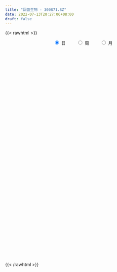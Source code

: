 ```yaml
---
title: "回盛生物 - 300871.SZ"
date: 2022-07-13T20:27:06+08:00
draft: false
---
```

{{< rawhtml >}}
    <div style="text-align: center">
        <label style="padding: 1rem;"><input style="margin-right: .5rem" type="radio" name="period" value="D" checked onclick="period_change(this)">日</label>
        <label style="padding: 1rem;"><input style="margin-right: .5rem" type="radio" name="period" value="W" onclick="period_change(this)">周</label>
        <label style="padding: 1rem;"><input style="margin-right: .5rem" type="radio" name="period" value="M" onclick="period_change(this)">月</label>
    </div>
    <div id="chart" style="height: 700px;"></div> 
    <script type="text/javascript">
        const D_v = [125011.49,151818.4,120086.33,97092.32,79657.27,55295.59,60516.36,47032.24,44841.84,70577.2,50156.93,37167.5,43185.25,33243.67,37016.11,34072.91,48473.19,77787.6,97502.53,49753.74,30291.58,53739.33,66031.35,72177.42,83333.44,60308.53,31275.82,28293.5,36301.82,36131.69,43073.62,62245.99,51505.87,58172.77,45295.91,52195.43,73881.91,61945.08,51307.54,49036.49,51232.25,69451.13,44530.77,46851.77,22826.85,26116.29,28065.14,41134.26,44780.86,41357.66,39424.49,33694.0,40656.57,20815.28,16873.28,20342.36,14399.28,13705.27,14232.73,17021.23,17717.53,20491.41,10398.73,14496.0,12100.0,17271.96,12610.24,16441.0,22533.94,20249.45,27207.93,19766.12,11846.85,19467.13,8558.0,7830.18,13916.0,10578.12,14774.37,10435.0,13433.4,16834.78,18340.96,9819.0,12453.0,10808.53,9695.03,9889.78,17403.01,15444.07,18424.69,18551.65,12892.65,16865.44,37369.43,22863.01,31158.29,37054.95,26675.96,22529.74,18388.3,14360.0,19339.46,17969.66,18660.22,20570.92,27558.24,31094.24,32577.64,27868.2,20687.68,16050.22,43847.66,27501.27,20651.24,20807.65,17537.54,21360.0,28968.86,18046.17,18998.81,23483.81,9645.09,7991.59,8378.69,7489.42,9395.73,5977.27,10129.23,12625.33,6690.35,6222.4,9265.68,5809.09,8795.23,14560.45,13890.6,18430.27,17336.33,16081.11,13809.52,18492.03,35969.54,37688.57,18884.95,11535.53,9188.29,14709.02,11356.63,11571.58,18319.0,12588.18,14551.53,10189.56,7722.53,12442.85,15582.17,11971.32,18437.38,10198.27,10324.97,8433.25,23706.23,41489.72,31625.95,25294.81,33472.09,27988.15,25222.08,27911.93,24985.29,24286.53,43913.21,25932.27,28137.15,56178.59,31619.6,24735.27,33048.61,54872.69,47634.93,31130.65,23113.78,21460.01,31582.81,42996.23,41588.88,42280.84,37047.59,44179.18,29191.63,44070.47,29652.18,42903.27,33255.08,16515.0,13233.14,15398.01,17231.99,48121.62,34947.19,23901.16,18048.65,31785.81,39299.59,17838.51,13149.61,13291.91,13634.48,14374.41,17358.75,27837.74,34850.09,24545.56,17237.27,25277.36,19057.8,17951.75,10451.54,19108.26,15968.27,16968.03,13468.52,16970.98,11809.26,9775.74,17008.03,18529.78,30330.93,28558.6,18313.77,23410.55,14147.72,38945.02,27795.23,15267.24,19434.78,19089.5,10560.77,14496.58,8486.62,9056.74,22951.26,20574.37,29101.59,32909.14,24703.57,15060.1,25875.76,34857.31,33305.29,12546.5,10910.5,11583.54,9565.5,14904.48,10543.35,6068.53,8429.54,15500.41,13832.54,14022.08,10478.52,13021.4,8097.0,5051.95,8385.95,4104.95,11152.5,7050.99,10762.24,6801.37,6579.5,3762.45,2892.27,4677.27,6556.5,6188.5,7316.0,4493.36,7442.0,4548.29,4793.13,31915.3,18578.27,12725.88,14911.3,17991.0,10086.41,8240.77,9265.0,7475.4,8952.6,9010.67,13716.5,9248.5,14713.0,20460.0,13051.03,10218.35,9575.97,9825.93,10016.0,17225.81,26020.16,16355.27,12096.58,10786.27,17063.15,12563.0,15159.8,21066.62,11404.5,16383.24,17273.27,13629.76,24597.55,18627.03,64406.82,46616.92,23157.79,12439.5,9940.22,9841.67,15427.87,13531.83,13777.53,10210.27,15647.17,13848.06,14521.81,31782.57,41729.01,26128.99,32419.19,63711.94,37142.47,21897.66,22967.43,22476.02,15812.94,37475.37,14590.46,18827.14,13854.02,9677.5,19068.19,12229.56,12225.56,9416.0,8434.37,10768.56,12296.85,9216.27,13576.29,9326.0,7056.5,7323.72,9451.21,7071.0,7066.79,10429.59,11405.0,14029.2,11563.5,7694.59,11280.83,13342.47,9000.59,13496.41,13009.5,11798.28,15860.78,16644.0,68378.9,40484.33,28386.66,19405.64,31364.74,12680.6,10864.1,10072.5,9070.5,11169.47,22002.59,16673.0,11156.5,11787.83,8857.02,7806.02,7473.5,12151.18,11293.54,9770.88,9335.18,7230.18,7387.0,6634.5,8389.55,38891.44,29628.31,30620.89,29226.49,27095.55,15944.38,17512.41,15745.57,14087.91,11793.08,11108.0,11604.14,8514.54,11177.23,7731.27,33258.77,24128.77,54167.24,80490.1,42445.55,39393.76,18453.58,25875.53,18431.07,17224.25,15159.29,13835.38,14796.34,21613.23,13227.27,23454.84,25985.05,11411.46,8209.28,20915.1,17655.73,35099.37,44466.66,42625.28,27489.5,27078.5,61338.25,25835.88,14405.27,17070.06,16402.09,12324.93,14168.12,22139.23,10031.77,36634.14,32404.87,20871.69,22196.29,13058.75,9146.07,15832.87,7633.5]
const D_histogram = [0.0,1.0376752137,1.2541458202,0.5996324115,-0.3253457909,-0.8568834779,-1.3494048866,-1.5818080645,-1.7374942176,-1.5004841711,-1.3645779241,-1.2609561457,-1.3390336804,-1.4804559311,-1.3004346015,-1.0147564548,-0.7297625614,-0.1929926376,0.0546050759,0.17294533,0.2451532251,0.4181193344,0.6633638917,0.8285003794,0.8441750808,0.4985809858,0.2294339887,0.0185978721,0.0869779947,0.2716994165,0.4150158585,0.6381552898,0.6811943446,0.8334557445,0.7041460376,0.7800509698,0.8199175233,0.705601963,0.6145424133,0.6875745562,0.7125563325,0.728738136,0.6188323906,0.3302256168,0.1360802615,0.0582338305,-0.1042292656,-0.0148603443,-0.0097006995,0.0687888092,0.012193794,-0.0367858425,-0.2672411561,-0.3607120773,-0.3817470985,-0.4453908373,-0.4548082526,-0.4421090917,-0.4196729807,-0.3262595395,-0.3233383689,-0.3918684188,-0.410076021,-0.4120841383,-0.3409911065,-0.2085221946,-0.1295687147,-0.033756215,0.082355542,0.130887515,0.2293076625,0.1733489539,0.1482495409,-0.023094104,-0.079869466,-0.1274095445,-0.2429598013,-0.2630620428,-0.350597634,-0.3416323819,-0.3216513724,-0.3665560122,-0.4795727677,-0.4789299761,-0.5189469652,-0.4982052123,-0.4303983906,-0.3082240808,-0.0766269239,0.0935256183,0.1113720564,-0.0133821179,-0.1047971249,-0.2302734121,0.0020608442,0.0922917403,0.2678422344,0.5304522974,0.6373720987,0.6868757188,0.6451772676,0.6025519047,0.5761611417,0.4470589061,0.4067467275,0.4685831509,0.5090863427,0.587817914,0.6990831841,0.645262603,0.5327160998,0.3631581433,0.4556595036,0.3970112828,0.3759830346,0.2875203914,0.2730923049,0.3383867409,0.2548117409,0.0976830505,-0.0024450427,-0.2090106166,-0.3733432295,-0.4047366797,-0.4178849885,-0.3758362377,-0.3854161902,-0.3583286517,-0.3088619103,-0.3914854078,-0.4310615887,-0.4118814716,-0.4401800535,-0.4325711593,-0.3399659743,-0.1668957713,0.0000528614,0.175472598,0.3415007151,0.4353628089,0.4914816608,0.5390270499,0.5851359189,0.6195737155,0.518396269,0.4193031373,0.3283080694,0.3261826221,0.3408363163,0.3523364894,0.4134228533,0.4146523358,0.268865128,0.1802737056,0.1215538958,0.0524493456,0.1277576768,0.1483051945,0.131200013,0.0764144368,0.0721850892,0.0135467451,0.1050911044,0.2557343402,0.2588030171,0.2943448877,0.4823615624,0.5431163023,0.3690733045,-0.8245376984,-1.6316498081,-2.0560327464,-2.0789402147,-1.9802030877,-1.7650408599,-1.3705664674,-1.1014288253,-0.8362942449,-0.6092739507,-0.1894641899,0.2121824781,0.5056014393,0.6840190172,0.7462588088,0.8392070557,0.9063269458,0.7506482433,0.8000073732,0.9390078398,1.2626130907,1.3502315193,1.1322959162,0.9237799465,0.5066314677,0.1817310651,-0.1217010771,-0.3150832777,-0.3992766284,-0.4154525264,-0.6137542416,-0.7389161415,-0.7582977815,-0.7411810808,-0.5268118658,-0.6060021691,-0.5624380299,-0.5265367181,-0.5254763658,-0.4959719693,-0.4337394063,-0.3334837409,-0.3651392854,-0.4731534987,-0.471039287,-0.4506282564,-0.3441253744,-0.2133494026,-0.1962586689,-0.1257896302,-0.0035735018,0.0540569907,0.1216690029,0.1176871066,0.0355868551,-0.0791283907,-0.1506562732,-0.0123327085,0.1507430811,0.197910895,0.3003323522,0.3400728433,0.3893600697,0.3741513096,0.5507585129,0.585637319,0.5642582126,0.5387230613,0.4258162248,0.3390377701,0.1651987381,0.0572091426,-0.0109966431,0.0610147278,0.1085074475,0.2623398387,0.4543783265,0.5565146218,0.5503688603,0.4843562454,0.2638377598,0.1182571042,-0.0521258277,-0.2136875464,-0.2439776055,-0.2645118688,-0.224921588,-0.2104741111,-0.2197214238,-0.1745497223,-0.1100029109,-0.1576986488,-0.2390627638,-0.2684345512,-0.3517735734,-0.3469813557,-0.3425701036,-0.344868035,-0.3383393111,-0.2205501681,-0.1682470306,-0.0865954637,-0.0136061703,-0.0200408605,0.005812639,0.0250081535,0.0491781389,0.0144601282,0.0199241236,0.0011019781,-0.0077073614,-0.0569865727,-0.0606334335,-0.0851272287,-0.2335285393,-0.3791670193,-0.3716234355,-0.3792976556,-0.3722689501,-0.3108723509,-0.2357779255,-0.1976168143,-0.166285903,-0.0932743762,-0.0245564597,0.0768527424,0.1466741134,0.2144003981,0.2997488965,0.3380166984,0.3223007563,0.3079378315,0.281072318,0.2713888502,0.288318245,0.3459105297,0.3568971429,0.3500463797,0.3258332065,0.3282785109,0.2782715324,0.20503381,0.0861458979,-0.000435521,-0.0252138771,-0.0207478838,-0.0051588679,0.0446761713,0.0998599838,0.1884610613,0.2450700295,0.1989669604,0.1357598305,0.1063176864,0.0852999814,0.0251593773,-0.0257748969,-0.0165177091,0.0064061555,0.0405087803,0.0778234619,0.0933199201,0.1381502817,0.1993397882,0.2128758848,0.1672692035,0.2697592071,0.2669946446,0.2545926679,0.1851658798,0.1336304354,0.1078312971,-0.0264509567,-0.0978224731,-0.185786992,-0.2606098694,-0.3233176757,-0.4497126801,-0.513924623,-0.5844017709,-0.5606055405,-0.5057700593,-0.4057599958,-0.2779242032,-0.1859407719,-0.1080635001,-0.0671145648,-0.0385417058,0.0153256147,0.0266669019,0.0509035152,0.0837506564,0.0639223793,0.0936585193,0.0582382489,0.0590080984,0.0656937731,0.1106868842,0.1592105172,0.1942769183,0.2377728512,0.2218270563,0.1804418336,0.1178499458,0.128579837,-0.006403954,-0.1962714635,-0.4158821033,-0.5025524217,-0.4536226076,-0.3799445922,-0.3014093562,-0.2372995682,-0.1793076693,-0.1501178797,-0.0744365285,-0.0633957588,-0.0556523152,-0.0298330006,-0.0054567553,0.0033478866,0.0434048462,0.0095921135,-0.0406902822,-0.098566916,-0.1043379908,-0.1541293472,-0.1417583033,-0.1373373806,-0.0899549243,0.0197285693,0.077788898,0.1474969832,0.0743728179,-0.0807829961,-0.2088375833,-0.2431555767,-0.2872056894,-0.2335600174,-0.1426583903,-0.0736888233,0.0055282019,0.0831737882,0.1274947752,0.1680980589,0.2427883126,0.335013045,0.4492225062,0.6148730166,0.6973815413,0.6803820917,0.65778928,0.5911706467,0.5686635962,0.5111472783,0.4737430502,0.4562074921,0.4612155113,0.403096656,0.3643367672,0.3835845285,0.2592558127,0.1459510821,0.0311230549,-0.0831784423,-0.1373616293,-0.0811491234,-0.0140259007,0.1062269834,0.1594225765,0.19806848,0.304251503,0.2939815272,0.2712161743,0.2271543158,0.1670690487,0.0780115985,-0.0566231522,-0.1992363307,-0.2872278071,-0.2004227027,-0.2774626922,-0.2987260855,-0.2608980871,-0.2486860731,-0.2200560214,-0.2810521231,-0.3107849308]
const D_fast = [0.0,1.2970940171,1.8271010787,1.3224957728,0.3161811227,-0.4295774337,-1.2594500641,-1.8873052581,-2.4773649656,-2.6154759619,-2.8207141959,-3.0323314539,-3.4451674087,-3.9567036421,-4.101790963,-4.0698019299,-3.9672486769,-3.4787269125,-3.21747793,-3.0559013434,-2.922405142,-2.6449091991,-2.2338236689,-1.8615620864,-1.6348436148,-1.8557924633,-2.0675809633,-2.2737676119,-2.1836429905,-1.9309967146,-1.683926308,-1.3012480543,-1.0879104133,-0.7272850773,-0.6805582748,-0.4096406001,-0.1647946658,-0.1027097354,-0.0401336818,0.2047921002,0.4079129596,0.6062792972,0.6510816494,0.4450312798,0.2849059899,0.2216180165,0.033097604,0.1187514393,0.1214859091,0.2171726202,0.1636260534,0.1054499563,-0.1918156463,-0.3754645869,-0.4919363826,-0.6669278308,-0.7900473092,-0.8878754212,-0.9703575555,-0.9585089991,-1.0364224207,-1.2029195753,-1.3236461827,-1.4286753346,-1.4428300794,-1.3624917162,-1.3159304149,-1.228556969,-1.0918563266,-1.0106024748,-0.8548554117,-0.8674768818,-0.8555139096,-1.0326310805,-1.109373809,-1.1887662736,-1.3650564807,-1.4509242329,-1.6261092327,-1.702552076,-1.7629839096,-1.8995275524,-2.1324374999,-2.2515272023,-2.4212809327,-2.5250904828,-2.5648832588,-2.5197649693,-2.3073245433,-2.1137905966,-2.0681011443,-2.1962008482,-2.3138151364,-2.4968597766,-2.2640103092,-2.150706478,-1.9081954253,-1.512972288,-1.246709462,-1.0254869122,-0.9058910465,-0.7978784333,-0.6802289109,-0.6975664199,-0.6361919166,-0.4572097055,-0.2894349281,-0.0637488782,0.222287188,0.3297822576,0.3504147793,0.2716463587,0.4780625948,0.5186671947,0.5916347052,0.5750521598,0.6288971495,0.7787882708,0.758916206,0.6262082783,0.5254689243,0.2666506963,0.0089822761,-0.123595344,-0.2412149,-0.2931252086,-0.3990592086,-0.4615538331,-0.4893025692,-0.6697974187,-0.8171389968,-0.9009292475,-1.0392728429,-1.1398067384,-1.132193047,-1.0008467869,-0.8338849388,-0.6145970527,-0.3631937568,-0.1604909608,0.0184983063,0.2008004579,0.3931933065,0.582524532,0.6109461528,0.6166788055,0.6077607549,0.6871809632,0.7870437364,0.8866280318,1.0510701091,1.1559626755,1.0773917497,1.0338687538,1.0055374179,0.9495452041,1.0567929545,1.1144167708,1.1301115925,1.0944296255,1.1082465503,1.0529948924,1.1708120278,1.3853888487,1.4531582799,1.5622863724,1.8708934377,2.0674272531,1.9856525815,0.585907154,-0.6291174078,-1.5675085327,-2.1101510547,-2.5064646995,-2.7325626868,-2.6807299111,-2.6869494754,-2.6308884562,-2.5561866496,-2.1837429363,-1.7290506487,-1.3092313277,-0.9598089956,-0.7110045018,-0.4082544909,-0.1145528643,-0.082569506,0.1667914671,0.5405438937,1.1798024172,1.6049787258,1.6701171016,1.6925461186,1.4020555067,1.1225878704,0.7887304589,0.5165774389,0.3325649311,0.2125259016,-0.139214374,-0.4491053093,-0.6580613947,-0.8262399643,-0.7435737157,-0.9742645613,-1.0713099296,-1.1670427973,-1.2973515364,-1.3918401322,-1.4380424208,-1.4211576906,-1.5440980565,-1.7704006445,-1.8860462545,-1.978292288,-1.9578207497,-1.8803821285,-1.912356062,-1.8733344308,-1.7520116779,-1.6808669378,-1.5828376749,-1.5573977945,-1.6306013322,-1.7650986756,-1.8742906264,-1.7390502389,-1.5382886789,-1.4416431413,-1.264138596,-1.1393798942,-0.9927526504,-0.914423583,-0.6001267515,-0.4188386157,-0.2991531689,-0.1900075548,-0.1964603352,-0.1984793474,-0.3310186948,-0.4247060047,-0.4956609511,-0.4083958983,-0.3337763168,-0.1143589658,0.1912741036,0.4325390543,0.5639855079,0.6190619544,0.4645029087,0.3484865292,0.1650721404,-0.049911465,-0.1411959255,-0.227858156,-0.2444982722,-0.2826693231,-0.3468469917,-0.3453127208,-0.3082666371,-0.3953870372,-0.5365168431,-0.6329972684,-0.8042796839,-0.8862328051,-0.967464079,-1.0559790191,-1.134035123,-1.071383522,-1.0611421421,-1.0011394412,-0.9315516904,-0.9429965957,-0.9156899364,-0.8902423835,-0.8537778634,-0.884880842,-0.8744358157,-0.8929824667,-0.9037186466,-0.967244501,-0.9860497202,-1.0318253226,-1.238608768,-1.4790390028,-1.5644012779,-1.666899912,-1.7529384439,-1.7692599325,-1.7531099885,-1.7643530809,-1.7745936452,-1.7249007125,-1.662321911,-1.5416995233,-1.4352096239,-1.3138832397,-1.1535975172,-1.0308255406,-0.9659662936,-0.9033447605,-0.8599421946,-0.8017784499,-0.7127694937,-0.5686995766,-0.4684886777,-0.3878278461,-0.3305827176,-0.2460677854,-0.2265068809,-0.2484861508,-0.3458375884,-0.4325278875,-0.4636097129,-0.4643306905,-0.4500313916,-0.3890273096,-0.3088785011,-0.1731621583,-0.0552856827,-0.0516470118,-0.080914184,-0.0837769065,-0.0834696161,-0.1373203759,-0.1946983743,-0.1895706138,-0.1650452104,-0.1208153905,-0.0640448434,-0.0252184052,0.0541495269,0.1651739804,0.2319290482,0.2281396678,0.3980694732,0.4620535718,0.5132997621,0.4901644439,0.4720366083,0.4731952943,0.3323003014,0.2364731667,0.1020618997,-0.037913445,-0.1814506702,-0.4202738447,-0.6129669432,-0.8295445339,-0.9458996886,-1.0175067222,-1.0189366577,-0.9605819159,-0.9150836775,-0.8642222808,-0.8400519867,-0.8211145542,-0.76341583,-0.7454078174,-0.7084453252,-0.6546605199,-0.6585082021,-0.6053574324,-0.6262181406,-0.6106962665,-0.5875871484,-0.5149223163,-0.426596054,-0.3429604233,-0.2400212777,-0.2005103085,-0.1967850728,-0.2299144741,-0.1870396236,-0.3236244032,-0.5625597786,-0.8861409442,-1.098449368,-1.1629252058,-1.1842333385,-1.1810504415,-1.1762655456,-1.163100564,-1.1714402443,-1.1143680253,-1.1191761952,-1.1253458305,-1.106984766,-1.0839727096,-1.074331096,-1.0234229248,-1.0548376291,-1.1152925954,-1.1978109582,-1.2296665307,-1.3179902239,-1.3410587559,-1.3709721783,-1.3460784531,-1.2314628171,-1.1539552639,-1.0473729329,-1.1019038937,-1.2772554568,-1.4575194398,-1.5526263274,-1.6684778624,-1.6732221948,-1.6179851653,-1.5674378041,-1.4868387285,-1.3883996951,-1.3122050143,-1.2295772158,-1.094189884,-0.9182118904,-0.6916968026,-0.372328038,-0.1154741281,0.0376219453,0.1794764536,0.2606504819,0.3803093306,0.4505798322,0.5316113666,0.6281276815,0.7484395785,0.7910948873,0.8434191903,0.9585630837,0.8990483211,0.822231361,0.7151840976,0.5800879898,0.4915643955,0.5274896205,0.5911063681,0.737915998,0.8309672352,0.9191302587,1.1013761575,1.1646015635,1.2096402541,1.2223669746,1.2040489696,1.1344944191,0.9857038803,0.7932816192,0.633483191,0.6701826197,0.5237769571,0.4278320424,0.4004355191,0.3504760148,0.3240920611,0.1928329286,0.0854038883]
const D_slow = [0.0,0.2594188034,0.5729552585,0.7228633614,0.6415269136,0.4273060441,0.0899548225,-0.3054971936,-0.739870748,-1.1149917908,-1.4561362718,-1.7713753082,-2.1061337283,-2.4762477111,-2.8013563615,-3.0550454752,-3.2374861155,-3.2857342749,-3.2720830059,-3.2288466734,-3.1675583671,-3.0630285335,-2.8971875606,-2.6900624658,-2.4790186956,-2.3543734491,-2.297014952,-2.2923654839,-2.2706209852,-2.2026961311,-2.0989421665,-1.9394033441,-1.7691047579,-1.5607408218,-1.3847043124,-1.1896915699,-0.9847121891,-0.8083116984,-0.654676095,-0.482782456,-0.3046433729,-0.1224588389,0.0322492588,0.114805663,0.1488257284,0.163384186,0.1373268696,0.1336117835,0.1311866087,0.148383811,0.1514322595,0.1422357988,0.0754255098,-0.0147525095,-0.1101892842,-0.2215369935,-0.3352390566,-0.4457663295,-0.5506845747,-0.6322494596,-0.7130840518,-0.8110511565,-0.9135701617,-1.0165911963,-1.1018389729,-1.1539695216,-1.1863617003,-1.194800754,-1.1742118685,-1.1414899898,-1.0841630742,-1.0408258357,-1.0037634505,-1.0095369765,-1.029504343,-1.0613567291,-1.1220966794,-1.1878621901,-1.2755115986,-1.3609196941,-1.4413325372,-1.5329715402,-1.6528647322,-1.7725972262,-1.9023339675,-2.0268852706,-2.1344848682,-2.2115408884,-2.2306976194,-2.2073162148,-2.1794732007,-2.1828187302,-2.2090180114,-2.2665863645,-2.2660711534,-2.2429982183,-2.1760376597,-2.0434245854,-1.8840815607,-1.712362631,-1.5510683141,-1.4004303379,-1.2563900525,-1.144625326,-1.0429386441,-0.9257928564,-0.7985212707,-0.6515667922,-0.4767959962,-0.3154803454,-0.1823013205,-0.0915117847,0.0224030912,0.1216559119,0.2156516706,0.2875317684,0.3558048446,0.4404015299,0.5041044651,0.5285252277,0.5279139671,0.4756613129,0.3823255055,0.2811413356,0.1766700885,0.0827110291,-0.0136430185,-0.1032251814,-0.1804406589,-0.2783120109,-0.3860774081,-0.489047776,-0.5990927893,-0.7072355792,-0.7922270727,-0.8339510156,-0.8339378002,-0.7900696507,-0.7046944719,-0.5958537697,-0.4729833545,-0.338226592,-0.1919426123,-0.0370491835,0.0925498838,0.1973756681,0.2794526855,0.360998341,0.4462074201,0.5342915424,0.6376472558,0.7413103397,0.8085266217,0.8535950481,0.8839835221,0.8970958585,0.9290352777,0.9661115763,0.9989115795,1.0180151887,1.0360614611,1.0394481473,1.0657209234,1.1296545085,1.1943552628,1.2679414847,1.3885318753,1.5243109509,1.616579277,1.4104448524,1.0025324004,0.4885242137,-0.0312108399,-0.5262616119,-0.9675218268,-1.3101634437,-1.58552065,-1.7945942113,-1.9469126989,-1.9942787464,-1.9412331269,-1.814832767,-1.6438280127,-1.4572633105,-1.2474615466,-1.0208798102,-0.8332177493,-0.633215906,-0.3984639461,-0.0828106734,0.2547472064,0.5378211855,0.7687661721,0.895424039,0.9408568053,0.910431536,0.8316607166,0.7318415595,0.6279784279,0.4745398675,0.2898108322,0.1002363868,-0.0850588834,-0.2167618499,-0.3682623922,-0.5088718996,-0.6405060792,-0.7718751706,-0.8958681629,-1.0043030145,-1.0876739497,-1.1789587711,-1.2972471458,-1.4150069675,-1.5276640316,-1.6136953752,-1.6670327259,-1.7160973931,-1.7475448006,-1.7484381761,-1.7349239284,-1.7045066777,-1.6750849011,-1.6661881873,-1.685970285,-1.7236343533,-1.7267175304,-1.6890317601,-1.6395540363,-1.5644709483,-1.4794527375,-1.38211272,-1.2885748926,-1.1508852644,-1.0044759347,-0.8634113815,-0.7287306162,-0.62227656,-0.5375171175,-0.4962174329,-0.4819151473,-0.484664308,-0.4694106261,-0.4422837642,-0.3766988045,-0.2631042229,-0.1239755675,0.0136166476,0.134705709,0.2006651489,0.230229425,0.217197968,0.1637760814,0.1027816801,0.0366537128,-0.0195766842,-0.0721952119,-0.1271255679,-0.1707629985,-0.1982637262,-0.2376883884,-0.2974540793,-0.3645627171,-0.4525061105,-0.5392514494,-0.6248939753,-0.7111109841,-0.7956958119,-0.8508333539,-0.8928951115,-0.9145439775,-0.91794552,-0.9229557352,-0.9215025754,-0.915250537,-0.9029560023,-0.8993409702,-0.8943599393,-0.8940844448,-0.8960112852,-0.9102579283,-0.9254162867,-0.9466980939,-1.0050802287,-1.0998719835,-1.1927778424,-1.2876022563,-1.3806694938,-1.4583875816,-1.5173320629,-1.5667362665,-1.6083077423,-1.6316263363,-1.6377654513,-1.6185522657,-1.5818837373,-1.5282836378,-1.4533464137,-1.3688422391,-1.28826705,-1.2112825921,-1.1410145126,-1.0731673001,-1.0010877388,-0.9146101064,-0.8253858206,-0.7378742257,-0.6564159241,-0.5743462964,-0.5047784133,-0.4535199608,-0.4319834863,-0.4320923665,-0.4383958358,-0.4435828068,-0.4448725237,-0.4337034809,-0.408738485,-0.3616232196,-0.3003557122,-0.2506139721,-0.2166740145,-0.1900945929,-0.1687695976,-0.1624797532,-0.1689234774,-0.1730529047,-0.1714513658,-0.1613241708,-0.1418683053,-0.1185383253,-0.0840007548,-0.0341658078,0.0190531634,0.0608704643,0.1283102661,0.1950589272,0.2587070942,0.3049985641,0.338406173,0.3653639972,0.3587512581,0.3342956398,0.2878488918,0.2226964244,0.1418670055,0.0294388355,-0.0990423203,-0.245142763,-0.3852941481,-0.511736663,-0.6131766619,-0.6826577127,-0.7291429057,-0.7561587807,-0.7729374219,-0.7825728484,-0.7787414447,-0.7720747192,-0.7593488404,-0.7384111763,-0.7224305815,-0.6990159516,-0.6844563894,-0.6697043648,-0.6532809216,-0.6256092005,-0.5858065712,-0.5372373416,-0.4777941288,-0.4223373648,-0.3772269064,-0.3477644199,-0.3156194607,-0.3172204492,-0.3662883151,-0.4702588409,-0.5958969463,-0.7093025982,-0.8042887463,-0.8796410853,-0.9389659774,-0.9837928947,-1.0213223646,-1.0399314967,-1.0557804364,-1.0696935152,-1.0771517654,-1.0785159542,-1.0776789826,-1.066827771,-1.0644297426,-1.0746023132,-1.0992440422,-1.1253285399,-1.1638608767,-1.1993004525,-1.2336347977,-1.2561235288,-1.2511913864,-1.2317441619,-1.1948699161,-1.1762767116,-1.1964724607,-1.2486818565,-1.3094707507,-1.381272173,-1.4396621774,-1.475326775,-1.4937489808,-1.4923669303,-1.4715734833,-1.4396997895,-1.3976752747,-1.3369781966,-1.2532249354,-1.1409193088,-0.9872010546,-0.8128556693,-0.6427601464,-0.4783128264,-0.3305201647,-0.1883542657,-0.0605674461,0.0578683164,0.1719201895,0.2872240673,0.3879982313,0.4790824231,0.5749785552,0.6397925084,0.6762802789,0.6840610426,0.6632664321,0.6289260247,0.6086387439,0.6051322687,0.6316890146,0.6715446587,0.7210617787,0.7971246545,0.8706200363,0.9384240798,0.9952126588,1.036979921,1.0564828206,1.0423270325,0.9925179499,0.9207109981,0.8706053224,0.8012396494,0.726558128,0.6613336062,0.5991620879,0.5441480826,0.4738850518,0.3961888191]
const D_data = [['2020-08-24', 63.9, 61.85, 49.78, 64.0],['2020-08-25', 58.0, 78.11, 56.8, 87.99],['2020-08-26', 75.0, 72.2, 71.01, 81.98],['2020-08-27', 71.0, 60.93, 60.6, 71.0],['2020-08-28', 59.48, 53.46, 52.84, 60.6],['2020-08-31', 54.0, 54.04, 52.02, 55.16],['2020-09-01', 52.99, 50.9, 50.11, 53.21],['2020-09-02', 51.0, 51.0, 50.98, 52.49],['2020-09-03', 51.0, 49.5, 49.09, 51.0],['2020-09-04', 48.82, 53.21, 48.52, 56.3],['2020-09-07', 51.75, 51.62, 50.19, 52.98],['2020-09-08', 51.1, 50.58, 50.5, 52.55],['2020-09-09', 49.1, 47.05, 47.03, 49.88],['2020-09-10', 47.26, 44.2, 43.75, 48.16],['2020-09-11', 43.98, 46.84, 43.35, 48.15],['2020-09-14', 46.01, 48.08, 46.01, 48.88],['2020-09-15', 47.68, 48.47, 46.78, 50.73],['2020-09-16', 48.0, 53.02, 47.03, 54.1],['2020-09-17', 51.95, 51.0, 50.9, 56.6],['2020-09-18', 49.55, 50.0, 48.4, 52.59],['2020-09-21', 49.52, 49.65, 48.71, 50.45],['2020-09-22', 49.15, 51.4, 48.87, 52.0],['2020-09-23', 51.25, 53.45, 50.06, 54.45],['2020-09-24', 52.3, 53.76, 51.3, 55.79],['2020-09-25', 54.5, 52.68, 52.65, 58.99],['2020-09-28', 52.29, 47.45, 47.39, 52.29],['2020-09-29', 47.61, 46.7, 46.11, 48.27],['2020-09-30', 46.89, 45.9, 45.76, 47.6],['2020-10-09', 46.54, 48.73, 46.54, 49.2],['2020-10-12', 48.81, 50.7, 48.81, 51.4],['2020-10-13', 51.0, 51.04, 50.45, 52.38],['2020-10-14', 50.99, 53.17, 50.55, 54.19],['2020-10-15', 52.31, 51.9, 50.15, 53.99],['2020-10-16', 51.5, 54.17, 51.04, 54.99],['2020-10-19', 53.5, 51.11, 50.9, 53.5],['2020-10-20', 50.95, 53.95, 50.48, 54.16],['2020-10-21', 53.9, 54.3, 53.3, 55.99],['2020-10-22', 53.51, 52.65, 52.42, 56.0],['2020-10-23', 52.6, 52.81, 52.05, 55.15],['2020-10-26', 52.87, 55.26, 51.5, 55.26],['2020-10-27', 54.5, 55.43, 52.9, 55.6],['2020-10-28', 57.22, 55.98, 55.53, 58.0],['2020-10-29', 53.63, 54.68, 53.5, 55.58],['2020-10-30', 54.75, 51.75, 50.3, 54.75],['2020-11-02', 51.0, 51.83, 50.66, 52.1],['2020-11-03', 52.0, 52.65, 51.8, 52.74],['2020-11-04', 52.91, 50.94, 50.05, 52.91],['2020-11-05', 51.18, 53.87, 51.18, 54.03],['2020-11-06', 54.0, 53.08, 52.5, 54.84],['2020-11-09', 53.36, 54.27, 52.6, 54.55],['2020-11-10', 54.25, 52.69, 51.89, 54.66],['2020-11-11', 52.26, 52.51, 52.0, 54.29],['2020-11-12', 52.18, 49.37, 48.87, 52.29],['2020-11-13', 49.16, 49.96, 48.2, 50.34],['2020-11-16', 50.06, 50.25, 49.92, 50.85],['2020-11-17', 50.25, 49.13, 48.74, 50.48],['2020-11-18', 49.21, 49.21, 48.56, 49.45],['2020-11-19', 49.21, 49.08, 48.58, 49.45],['2020-11-20', 49.01, 48.88, 48.42, 49.29],['2020-11-23', 48.87, 49.7, 48.5, 49.86],['2020-11-24', 49.48, 48.47, 48.43, 50.09],['2020-11-25', 48.5, 47.0, 47.0, 48.7],['2020-11-26', 46.77, 46.95, 46.76, 47.32],['2020-11-27', 47.06, 46.63, 45.87, 47.35],['2020-11-30', 46.65, 47.28, 46.65, 47.74],['2020-12-01', 47.0, 48.22, 47.0, 48.7],['2020-12-02', 48.21, 47.82, 47.7, 48.48],['2020-12-03', 48.02, 48.27, 47.72, 48.95],['2020-12-04', 48.01, 48.95, 47.25, 49.54],['2020-12-07', 48.98, 48.47, 48.35, 49.99],['2020-12-08', 48.11, 49.48, 47.68, 50.04],['2020-12-09', 49.47, 47.67, 47.67, 49.47],['2020-12-10', 47.19, 47.82, 47.11, 47.97],['2020-12-11', 47.6, 45.36, 44.78, 47.7],['2020-12-14', 45.2, 45.99, 45.2, 46.17],['2020-12-15', 45.98, 45.59, 45.38, 46.26],['2020-12-16', 45.37, 43.99, 43.88, 45.77],['2020-12-17', 44.05, 44.45, 43.6, 44.68],['2020-12-18', 44.38, 42.89, 42.8, 44.38],['2020-12-21', 42.8, 43.42, 42.79, 43.65],['2020-12-22', 43.2, 43.17, 42.9, 44.15],['2020-12-23', 43.09, 41.8, 41.62, 43.2],['2020-12-24', 41.79, 39.95, 39.71, 41.79],['2020-12-25', 39.61, 40.44, 39.61, 40.74],['2020-12-28', 40.36, 39.16, 39.15, 40.36],['2020-12-29', 39.21, 39.18, 39.13, 40.06],['2020-12-30', 39.02, 39.34, 38.62, 39.64],['2020-12-31', 39.45, 39.93, 39.45, 40.48],['2021-01-04', 39.96, 41.79, 39.96, 41.88],['2021-01-05', 41.82, 41.8, 41.19, 42.39],['2021-01-06', 41.7, 40.17, 39.9, 41.79],['2021-01-07', 40.08, 37.82, 37.59, 40.36],['2021-01-08', 37.8, 37.29, 36.18, 38.21],['2021-01-11', 37.49, 35.82, 35.31, 37.49],['2021-01-12', 38.2, 40.18, 38.11, 41.41],['2021-01-13', 39.51, 38.99, 38.41, 40.1],['2021-01-14', 38.39, 40.61, 37.7, 42.18],['2021-01-15', 40.56, 42.91, 40.0, 44.17],['2021-01-18', 42.68, 42.15, 41.71, 43.7],['2021-01-19', 42.14, 42.13, 41.51, 43.44],['2021-01-20', 41.9, 41.31, 40.74, 42.36],['2021-01-21', 41.21, 41.36, 40.9, 41.76],['2021-01-22', 41.19, 41.66, 40.65, 42.38],['2021-01-25', 41.35, 40.19, 39.0, 41.35],['2021-01-26', 39.99, 41.03, 39.78, 42.78],['2021-01-27', 40.41, 42.58, 39.62, 42.59],['2021-01-28', 42.43, 42.86, 42.05, 44.15],['2021-01-29', 43.51, 44.0, 42.53, 44.88],['2021-02-01', 43.92, 45.36, 42.95, 46.29],['2021-02-02', 45.14, 43.93, 42.82, 45.24],['2021-02-03', 43.39, 43.18, 42.41, 44.88],['2021-02-04', 42.75, 42.04, 41.13, 43.44],['2021-02-05', 42.41, 45.44, 42.23, 49.0],['2021-02-08', 44.08, 43.99, 43.29, 45.19],['2021-02-09', 43.6, 44.58, 43.2, 44.98],['2021-02-10', 44.59, 43.74, 42.76, 44.89],['2021-02-18', 44.1, 44.66, 44.1, 45.71],['2021-02-19', 44.58, 46.1, 44.14, 46.68],['2021-02-22', 46.5, 44.49, 44.45, 46.98],['2021-02-23', 44.07, 43.13, 42.44, 44.43],['2021-02-24', 42.67, 43.26, 42.28, 43.68],['2021-02-25', 43.07, 41.08, 40.97, 43.36],['2021-02-26', 40.5, 40.43, 39.7, 40.88],['2021-03-01', 40.43, 41.3, 40.0, 41.48],['2021-03-02', 41.3, 41.11, 40.31, 41.47],['2021-03-03', 41.1, 41.58, 40.35, 41.74],['2021-03-04', 41.25, 40.72, 40.67, 41.91],['2021-03-05', 40.48, 40.92, 40.35, 41.26],['2021-03-08', 41.31, 41.12, 41.12, 42.08],['2021-03-09', 41.22, 39.06, 39.0, 41.64],['2021-03-10', 39.5, 38.89, 38.68, 39.78],['2021-03-11', 39.0, 39.17, 38.4, 39.26],['2021-03-12', 39.22, 38.13, 38.0, 39.29],['2021-03-15', 38.1, 38.08, 37.5, 38.46],['2021-03-16', 38.08, 39.0, 38.08, 39.2],['2021-03-17', 39.17, 40.41, 38.8, 41.04],['2021-03-18', 40.01, 41.07, 40.01, 41.41],['2021-03-19', 40.81, 42.06, 40.6, 42.86],['2021-03-22', 41.88, 42.97, 41.81, 43.05],['2021-03-23', 42.62, 42.99, 42.22, 43.47],['2021-03-24', 42.7, 43.22, 42.3, 43.43],['2021-03-25', 43.1, 43.75, 42.87, 43.88],['2021-03-26', 43.45, 44.4, 43.45, 45.79],['2021-03-29', 44.5, 44.94, 42.58, 46.39],['2021-03-30', 44.77, 43.52, 43.34, 44.83],['2021-03-31', 43.92, 43.4, 43.25, 44.3],['2021-04-01', 43.19, 43.32, 43.19, 43.84],['2021-04-02', 43.27, 44.49, 42.51, 44.76],['2021-04-06', 44.37, 45.06, 44.06, 45.25],['2021-04-07', 45.06, 45.44, 44.64, 45.55],['2021-04-08', 45.45, 46.65, 45.0, 47.29],['2021-04-09', 46.0, 46.5, 45.9, 47.3],['2021-04-12', 46.58, 44.65, 44.55, 46.9],['2021-04-13', 44.8, 45.03, 44.67, 46.4],['2021-04-14', 44.9, 45.25, 44.31, 45.56],['2021-04-15', 45.01, 44.97, 43.56, 45.8],['2021-04-16', 45.0, 47.0, 44.88, 47.2],['2021-04-19', 46.7, 46.82, 46.5, 47.38],['2021-04-20', 46.89, 46.61, 46.61, 48.38],['2021-04-21', 46.39, 46.17, 45.93, 46.97],['2021-04-22', 46.16, 46.85, 45.62, 46.93],['2021-04-23', 46.66, 46.18, 45.59, 46.79],['2021-04-26', 46.18, 48.35, 45.81, 49.19],['2021-04-27', 48.45, 50.05, 47.39, 50.56],['2021-04-28', 49.99, 48.99, 48.98, 51.4],['2021-04-29', 49.78, 49.9, 49.21, 51.28],['2021-04-30', 49.9, 52.92, 49.48, 53.28],['2021-05-06', 53.15, 52.62, 51.9, 54.3],['2021-05-07', 52.11, 49.96, 49.53, 52.57],['2021-05-10', 33.03, 33.5, 31.68, 33.79],['2021-05-11', 33.4, 32.1, 31.71, 33.4],['2021-05-12', 31.79, 32.18, 31.01, 32.3],['2021-05-13', 31.66, 34.37, 31.66, 35.8],['2021-05-14', 34.4, 34.43, 33.64, 35.0],['2021-05-17', 34.44, 35.13, 34.15, 36.14],['2021-05-18', 35.06, 37.61, 35.0, 38.0],['2021-05-19', 37.23, 36.64, 36.2, 37.51],['2021-05-20', 36.36, 37.02, 36.1, 37.68],['2021-05-21', 36.82, 37.03, 35.7, 37.34],['2021-05-24', 37.02, 40.6, 37.01, 41.98],['2021-05-25', 41.0, 42.33, 40.95, 42.65],['2021-05-26', 42.33, 42.88, 41.67, 43.54],['2021-05-27', 42.87, 42.95, 41.68, 43.29],['2021-05-28', 42.36, 42.5, 41.99, 43.58],['2021-05-31', 42.8, 43.75, 42.4, 44.07],['2021-06-01', 43.6, 44.4, 43.13, 46.2],['2021-06-02', 43.82, 41.9, 40.81, 44.0],['2021-06-03', 42.08, 44.7, 41.8, 45.45],['2021-06-04', 44.01, 46.96, 44.01, 47.55],['2021-06-07', 47.0, 51.38, 46.39, 51.43],['2021-06-08', 51.0, 50.6, 49.49, 51.58],['2021-06-09', 50.55, 47.47, 47.03, 52.4],['2021-06-10', 48.72, 47.35, 46.5, 48.74],['2021-06-11', 47.7, 43.73, 43.5, 47.9],['2021-06-15', 44.23, 43.28, 41.0, 44.23],['2021-06-16', 43.32, 42.0, 41.55, 43.32],['2021-06-17', 41.95, 41.98, 41.47, 42.58],['2021-06-18', 41.95, 42.42, 41.22, 43.06],['2021-06-21', 42.39, 42.77, 41.8, 43.85],['2021-06-22', 42.4, 39.57, 38.92, 43.08],['2021-06-23', 39.0, 39.12, 38.25, 39.77],['2021-06-24', 38.98, 39.48, 38.4, 40.49],['2021-06-25', 39.3, 39.33, 38.5, 39.6],['2021-06-28', 39.67, 41.9, 39.4, 42.1],['2021-06-29', 41.85, 38.09, 38.01, 41.85],['2021-06-30', 38.27, 39.0, 38.12, 39.79],['2021-07-01', 38.82, 38.6, 38.3, 39.29],['2021-07-02', 38.57, 37.74, 37.3, 38.71],['2021-07-05', 38.49, 37.65, 36.9, 38.49],['2021-07-06', 37.71, 37.8, 37.02, 38.76],['2021-07-07', 37.62, 38.26, 37.49, 38.93],['2021-07-08', 38.7, 36.35, 35.35, 38.7],['2021-07-09', 36.09, 34.5, 34.4, 36.55],['2021-07-12', 34.72, 35.02, 34.31, 35.35],['2021-07-13', 35.08, 34.73, 33.95, 35.09],['2021-07-14', 34.65, 35.61, 34.35, 36.37],['2021-07-15', 35.54, 36.1, 34.43, 36.2],['2021-07-16', 35.73, 34.67, 34.6, 35.83],['2021-07-19', 34.6, 35.2, 34.38, 35.28],['2021-07-20', 35.1, 36.07, 35.03, 36.79],['2021-07-21', 36.49, 35.52, 35.21, 36.49],['2021-07-22', 35.4, 35.81, 35.27, 36.78],['2021-07-23', 35.8, 34.94, 34.5, 35.8],['2021-07-26', 34.71, 33.55, 33.35, 35.6],['2021-07-27', 33.57, 32.35, 32.35, 33.89],['2021-07-28', 32.35, 32.05, 31.15, 32.85],['2021-07-29', 32.68, 34.55, 32.46, 34.55],['2021-07-30', 34.48, 35.49, 33.48, 35.85],['2021-08-02', 33.0, 34.51, 32.12, 34.51],['2021-08-03', 34.4, 35.58, 34.05, 36.06],['2021-08-04', 35.6, 35.22, 34.58, 35.6],['2021-08-05', 35.02, 35.67, 34.69, 36.89],['2021-08-06', 35.68, 35.07, 34.71, 36.0],['2021-08-09', 34.96, 38.11, 34.5, 38.38],['2021-08-10', 38.1, 37.21, 36.63, 38.1],['2021-08-11', 37.2, 36.87, 36.05, 37.2],['2021-08-12', 36.85, 37.02, 36.51, 37.98],['2021-08-13', 37.3, 35.84, 35.5, 37.3],['2021-08-16', 35.5, 35.85, 35.45, 36.58],['2021-08-17', 35.65, 34.18, 34.08, 35.83],['2021-08-18', 34.27, 34.26, 33.48, 34.67],['2021-08-19', 34.27, 34.23, 33.48, 34.6],['2021-08-20', 34.52, 35.95, 33.67, 36.77],['2021-08-23', 36.12, 35.97, 35.0, 36.59],['2021-08-24', 36.17, 37.94, 35.77, 38.85],['2021-08-25', 38.45, 39.6, 37.3, 40.57],['2021-08-26', 39.69, 39.65, 38.62, 40.88],['2021-08-27', 39.65, 38.99, 38.3, 39.9],['2021-08-30', 38.9, 38.47, 38.0, 40.49],['2021-08-31', 36.28, 36.08, 33.8, 37.96],['2021-09-01', 36.98, 36.21, 33.98, 37.24],['2021-09-02', 35.66, 35.1, 35.01, 36.15],['2021-09-03', 34.73, 34.23, 34.2, 35.37],['2021-09-06', 34.27, 35.19, 33.91, 35.31],['2021-09-07', 34.81, 34.98, 34.5, 35.34],['2021-09-08', 35.25, 35.59, 34.38, 35.88],['2021-09-09', 35.58, 35.24, 34.75, 35.58],['2021-09-10', 35.24, 34.77, 34.65, 35.24],['2021-09-13', 34.55, 35.37, 34.51, 35.44],['2021-09-14', 35.47, 35.77, 35.47, 37.38],['2021-09-15', 35.55, 34.27, 34.21, 35.87],['2021-09-16', 34.17, 33.3, 33.16, 34.74],['2021-09-17', 33.25, 33.4, 32.2, 33.43],['2021-09-22', 32.99, 32.11, 31.48, 33.0],['2021-09-23', 31.99, 32.65, 31.9, 32.78],['2021-09-24', 32.6, 32.31, 32.0, 32.73],['2021-09-27', 32.1, 31.86, 31.6, 32.52],['2021-09-28', 31.97, 31.6, 31.27, 31.97],['2021-09-29', 31.6, 32.99, 31.03, 33.6],['2021-09-30', 32.18, 32.35, 32.18, 32.87],['2021-10-08', 32.36, 32.85, 32.36, 33.35],['2021-10-11', 33.06, 32.99, 32.5, 33.2],['2021-10-12', 32.98, 32.03, 31.6, 32.98],['2021-10-13', 32.04, 32.35, 31.69, 32.64],['2021-10-14', 32.35, 32.27, 32.08, 32.44],['2021-10-15', 32.33, 32.35, 31.73, 32.75],['2021-10-18', 32.4, 31.48, 31.21, 32.4],['2021-10-19', 31.48, 31.79, 31.48, 32.38],['2021-10-20', 31.76, 31.33, 31.23, 32.17],['2021-10-21', 31.33, 31.25, 31.05, 31.71],['2021-10-22', 31.47, 30.43, 30.4, 31.49],['2021-10-25', 31.15, 30.68, 30.02, 31.15],['2021-10-26', 30.99, 30.15, 30.07, 30.99],['2021-10-27', 30.15, 27.86, 26.63, 30.15],['2021-10-28', 27.86, 26.7, 26.46, 28.55],['2021-10-29', 26.64, 27.78, 26.52, 28.48],['2021-11-01', 27.87, 27.11, 26.75, 27.87],['2021-11-02', 27.7, 26.8, 26.03, 27.79],['2021-11-03', 26.86, 27.19, 26.67, 27.41],['2021-11-04', 27.04, 27.3, 26.92, 27.45],['2021-11-05', 27.68, 26.75, 26.62, 27.68],['2021-11-08', 26.84, 26.48, 26.01, 27.09],['2021-11-09', 26.48, 26.95, 26.42, 27.08],['2021-11-10', 26.95, 27.0, 26.33, 27.18],['2021-11-11', 27.06, 27.66, 26.84, 27.66],['2021-11-12', 27.33, 27.59, 27.3, 27.73],['2021-11-15', 27.72, 27.86, 27.5, 28.0],['2021-11-16', 27.88, 28.49, 27.7, 28.63],['2021-11-17', 28.49, 28.29, 27.66, 28.5],['2021-11-18', 28.0, 27.75, 27.66, 28.3],['2021-11-19', 27.58, 27.76, 27.29, 27.94],['2021-11-22', 27.77, 27.56, 27.28, 27.78],['2021-11-23', 27.6, 27.74, 27.39, 27.76],['2021-11-24', 27.8, 28.17, 27.53, 28.47],['2021-11-25', 28.17, 29.0, 27.96, 29.2],['2021-11-26', 29.0, 28.76, 28.57, 29.2],['2021-11-29', 28.45, 28.72, 28.24, 29.08],['2021-11-30', 28.72, 28.59, 28.38, 29.02],['2021-12-01', 28.8, 29.04, 28.42, 29.04],['2021-12-02', 29.11, 28.42, 28.42, 29.12],['2021-12-03', 28.5, 27.92, 27.81, 28.67],['2021-12-06', 27.95, 26.88, 26.78, 28.03],['2021-12-07', 26.99, 26.7, 26.5, 27.11],['2021-12-08', 26.7, 27.1, 26.68, 27.78],['2021-12-09', 27.11, 27.33, 27.02, 27.7],['2021-12-10', 27.3, 27.45, 27.17, 27.77],['2021-12-13', 27.81, 28.01, 27.73, 28.38],['2021-12-14', 28.03, 28.36, 27.9, 28.54],['2021-12-15', 29.82, 29.23, 28.9, 30.6],['2021-12-16', 29.17, 29.35, 28.9, 29.47],['2021-12-17', 28.26, 28.23, 28.21, 28.57],['2021-12-20', 28.01, 27.82, 27.8, 28.34],['2021-12-21', 27.99, 28.06, 27.78, 28.27],['2021-12-22', 28.11, 28.08, 27.77, 28.24],['2021-12-23', 28.1, 27.39, 27.36, 28.14],['2021-12-24', 27.7, 27.18, 26.86, 27.7],['2021-12-27', 27.2, 27.78, 27.2, 27.94],['2021-12-28', 27.94, 28.01, 27.61, 28.05],['2021-12-29', 27.95, 28.3, 27.72, 28.49],['2021-12-30', 28.1, 28.56, 28.1, 28.66],['2021-12-31', 28.41, 28.48, 28.31, 28.77],['2022-01-04', 28.76, 29.09, 28.67, 29.26],['2022-01-05', 29.0, 29.71, 28.76, 29.93],['2022-01-06', 29.35, 29.48, 28.9, 30.25],['2022-01-07', 29.8, 28.81, 28.8, 29.89],['2022-01-10', 29.11, 31.01, 28.83, 31.07],['2022-01-11', 30.59, 30.2, 29.88, 30.89],['2022-01-12', 30.1, 30.28, 29.7, 30.53],['2022-01-13', 30.33, 29.56, 29.5, 30.5],['2022-01-14', 29.45, 29.63, 29.43, 30.36],['2022-01-17', 29.94, 29.89, 29.1, 30.11],['2022-01-18', 30.13, 28.18, 27.86, 30.13],['2022-01-19', 28.13, 28.41, 27.9, 28.68],['2022-01-20', 28.59, 27.7, 27.66, 29.16],['2022-01-21', 27.43, 27.28, 27.01, 27.89],['2022-01-24', 27.09, 26.85, 26.75, 27.17],['2022-01-25', 26.85, 25.24, 25.21, 26.94],['2022-01-26', 25.18, 25.11, 24.81, 25.76],['2022-01-27', 25.11, 24.2, 24.1, 25.17],['2022-01-28', 24.33, 24.75, 24.27, 24.89],['2022-02-07', 25.15, 24.86, 24.6, 25.32],['2022-02-08', 24.62, 25.4, 24.62, 25.6],['2022-02-09', 25.4, 26.0, 25.22, 26.1],['2022-02-10', 26.0, 25.86, 25.74, 26.27],['2022-02-11', 25.8, 25.92, 25.58, 26.33],['2022-02-14', 25.95, 25.6, 25.36, 26.0],['2022-02-15', 25.67, 25.48, 25.25, 25.8],['2022-02-16', 25.52, 25.9, 25.51, 25.95],['2022-02-17', 25.9, 25.45, 25.35, 25.95],['2022-02-18', 25.45, 25.63, 25.12, 25.7],['2022-02-21', 25.62, 25.84, 25.59, 25.95],['2022-02-22', 25.82, 25.17, 25.05, 25.82],['2022-02-23', 25.22, 25.78, 25.22, 25.82],['2022-02-24', 25.79, 24.91, 24.61, 25.93],['2022-02-25', 25.1, 25.22, 25.01, 25.64],['2022-02-28', 25.26, 25.27, 24.62, 25.33],['2022-03-01', 25.28, 25.87, 25.27, 25.94],['2022-03-02', 25.88, 26.19, 25.6, 26.33],['2022-03-03', 26.15, 26.31, 25.91, 26.45],['2022-03-04', 26.09, 26.73, 26.01, 26.76],['2022-03-07', 26.99, 26.18, 26.03, 26.99],['2022-03-08', 26.18, 25.81, 25.71, 26.49],['2022-03-09', 25.93, 25.33, 24.31, 26.18],['2022-03-10', 25.77, 26.16, 25.77, 26.78],['2022-03-11', 25.31, 24.0, 22.69, 25.31],['2022-03-14', 23.79, 22.3, 22.22, 23.79],['2022-03-15', 21.99, 20.51, 20.5, 21.99],['2022-03-16', 20.76, 20.9, 20.0, 20.99],['2022-03-17', 21.06, 22.02, 21.06, 22.63],['2022-03-18', 22.32, 22.22, 21.72, 22.32],['2022-03-21', 22.15, 22.3, 22.01, 22.53],['2022-03-22', 22.23, 22.16, 21.8, 22.35],['2022-03-23', 22.23, 22.11, 21.95, 22.54],['2022-03-24', 21.8, 21.71, 21.22, 21.93],['2022-03-25', 21.99, 22.34, 21.76, 22.6],['2022-03-28', 22.31, 21.56, 21.51, 22.42],['2022-03-29', 21.4, 21.37, 21.3, 21.88],['2022-03-30', 21.46, 21.5, 21.23, 21.67],['2022-03-31', 21.5, 21.45, 21.36, 21.84],['2022-04-01', 21.29, 21.19, 21.05, 21.55],['2022-04-06', 21.19, 21.58, 21.0, 21.64],['2022-04-07', 21.4, 20.54, 20.45, 21.53],['2022-04-08', 20.54, 19.94, 19.83, 20.79],['2022-04-11', 19.86, 19.34, 19.1, 19.98],['2022-04-12', 19.34, 19.58, 18.77, 19.67],['2022-04-13', 19.3, 18.61, 18.61, 19.3],['2022-04-14', 18.78, 19.0, 18.53, 19.15],['2022-04-15', 18.99, 18.66, 18.53, 18.99],['2022-04-18', 18.66, 19.07, 18.3, 19.28],['2022-04-19', 19.25, 20.07, 18.97, 21.8],['2022-04-20', 19.64, 19.74, 19.64, 20.5],['2022-04-21', 19.78, 20.15, 19.7, 21.0],['2022-04-22', 19.84, 18.27, 18.25, 20.0],['2022-04-25', 17.3, 16.45, 16.45, 17.65],['2022-04-26', 16.35, 15.73, 15.65, 16.74],['2022-04-27', 15.7, 16.1, 15.05, 16.38],['2022-04-28', 16.14, 15.36, 15.1, 16.33],['2022-04-29', 15.75, 16.2, 15.61, 16.4],['2022-05-05', 16.23, 16.7, 15.86, 16.93],['2022-05-06', 16.5, 16.56, 16.2, 16.82],['2022-05-09', 16.89, 16.85, 16.35, 16.91],['2022-05-10', 16.66, 17.08, 16.43, 17.16],['2022-05-11', 17.38, 16.87, 16.83, 17.49],['2022-05-12', 16.86, 16.97, 16.69, 17.24],['2022-05-13', 17.5, 17.68, 17.13, 18.19],['2022-05-16', 17.6, 18.4, 17.6, 18.8],['2022-05-17', 18.29, 19.38, 17.95, 20.6],['2022-05-18', 19.3, 21.06, 18.5, 21.32],['2022-05-19', 20.48, 21.09, 20.45, 21.95],['2022-05-20', 21.03, 20.47, 20.12, 21.49],['2022-05-23', 20.47, 20.75, 20.3, 20.99],['2022-05-24', 20.93, 20.4, 20.26, 20.93],['2022-05-25', 20.4, 21.14, 20.16, 21.26],['2022-05-26', 21.14, 20.9, 20.34, 21.22],['2022-05-27', 20.96, 21.29, 20.75, 21.38],['2022-05-30', 21.29, 21.78, 20.93, 21.93],['2022-05-31', 21.85, 22.43, 21.25, 22.46],['2022-06-01', 22.39, 21.89, 21.7, 22.8],['2022-06-02', 21.89, 22.24, 21.7, 22.41],['2022-06-06', 22.13, 23.29, 21.81, 23.29],['2022-06-07', 22.89, 21.55, 21.55, 22.9],['2022-06-08', 21.6, 21.3, 20.95, 21.63],['2022-06-09', 21.29, 20.83, 20.74, 21.49],['2022-06-10', 20.7, 20.29, 20.09, 20.98],['2022-06-13', 20.28, 20.59, 20.08, 20.85],['2022-06-14', 20.57, 21.98, 20.16, 22.8],['2022-06-15', 22.07, 22.5, 21.81, 22.98],['2022-06-16', 22.49, 23.8, 22.09, 23.99],['2022-06-17', 23.8, 23.63, 23.31, 24.18],['2022-06-20', 23.53, 23.94, 23.1, 24.08],['2022-06-21', 24.07, 25.49, 23.78, 25.82],['2022-06-22', 25.5, 24.65, 24.65, 25.51],['2022-06-23', 24.65, 24.76, 23.96, 24.87],['2022-06-24', 24.9, 24.65, 24.26, 24.95],['2022-06-27', 24.64, 24.47, 23.81, 24.88],['2022-06-28', 24.5, 23.95, 23.86, 24.5],['2022-06-29', 23.95, 22.93, 22.5, 24.04],['2022-06-30', 23.18, 22.12, 22.11, 23.51],['2022-07-01', 22.06, 22.12, 21.86, 22.48],['2022-07-04', 22.25, 24.24, 22.25, 24.35],['2022-07-05', 23.9, 22.14, 21.91, 24.02],['2022-07-06', 22.14, 22.45, 22.01, 23.38],['2022-07-07', 22.45, 23.11, 22.33, 23.65],['2022-07-08', 23.17, 22.81, 22.7, 23.53],['2022-07-11', 22.99, 23.02, 22.6, 23.16],['2022-07-12', 23.04, 21.68, 21.62, 23.14],['2022-07-13', 21.55, 21.65, 21.5, 21.99]]
const W_v = [573665.8100000001,278263.23,200769.46,307589.97,305573.12,119877.85,36301.82,251129.94,284625.87,261102.41,162923.4,175948.0,79552.92,80124.9,80957.14,98537.48,55656.67,68863.14,42846.34,82716.07,145311.12,101293.46,115853.28,141031.4,68960.16,38897.54,99142.74,39232.7,44932.99,61485.64,101688.53,92006.36,53835.39,60488.64,59365.19,155588.8,53210.23,147029.23,173719.22,178212.06,195496.35,189996.73,78401.23,142250.61,115365.43,108055.47,104069.74,75964.62,74093.79,114761.57,120531.77,65551.97,122348.77,117495.36,52665.4,62263.09,26170.35,30694.39,10762.24,24712.86,31996.36,72560.87,60494.48,48403.67,68018.35,79443.17,67668.8,79757.39,177406.11,61181.09,68004.84,132059.76,168195.52,100559.93,62616.81,54292.34,40228.43,54494.08,54814.89,125691.46,132321.97,63179.16,56280.37,30918.22,40357.74,136756.68,90385.82,22901.08,72285.95,240625.42,95143.72,63472.22,89975.73,167336.54,145727.96,75066.14,125165.74,32612.44]
const W_histogram = [0.0,-0.015954416,-0.4316001331,-0.4668097391,-0.2912921399,-0.5959469195,-0.5709479039,-0.1727733573,0.0048610863,0.0540875947,0.1726509019,0.0440757766,-0.1025732333,-0.3272959019,-0.2967805965,-0.4843727066,-0.726256664,-0.9865581038,-1.1187029997,-1.2969764765,-0.9647270889,-0.7661374647,-0.4308819915,-0.0839954881,0.0518007345,0.3071526468,0.1108978767,0.0347368368,-0.1715604016,-0.0193643242,0.2481240982,0.4296980752,0.66945468,0.8352200964,0.8597766204,1.2750407865,1.2914866847,0.2519673042,-0.2384773714,-0.1753625055,0.1673480173,0.1761989745,0.0974575635,-0.145874859,-0.3835548773,-0.7096574449,-0.8548510315,-0.870712941,-0.7848272766,-0.6997848263,-0.5421909809,-0.3882685516,-0.0568454653,-0.1291903673,-0.1122887135,-0.1619708694,-0.2325439363,-0.2398674899,-0.1772607293,-0.137518603,-0.2044985846,-0.3809795153,-0.5125891528,-0.4886678126,-0.410160727,-0.2476523245,-0.1578725346,-0.0944116761,0.0292135263,0.067215028,0.1993754647,0.3212672784,0.46087157,0.4009069981,0.2065990431,0.1739276775,0.1507094762,0.1266318545,0.2255190484,0.1251934782,-0.0343941215,-0.1014282151,-0.1877547839,-0.2876019562,-0.3919484539,-0.4359539753,-0.5460521474,-0.5354828981,-0.4001138059,-0.0861314227,0.197818349,0.4559045735,0.4981403977,0.7393313797,0.9428379047,0.8833547688,0.8656325461,0.7549786532]
const W_fast = [0.0,-0.0199430199,-0.5434887704,-0.6954008111,-0.5927062469,-1.0463477564,-1.1640857168,-0.8091045095,-0.6302547943,-0.5675063872,-0.4057803545,-0.5233365357,-0.6956288539,-1.002175498,-1.0458553417,-1.3545406284,-1.7779887519,-2.2849297176,-2.6967503634,-3.1992679593,-3.108200344,-3.1011450859,-2.8736101106,-2.5477224792,-2.398976073,-2.066835999,-2.2353663,-2.3028431306,-2.5520304694,-2.4046754731,-2.0751560262,-1.7861575304,-1.3790372556,-1.0044668151,-0.764966136,-0.0309417732,0.3083757961,-0.6681517584,-1.2182157767,-1.1989415372,-0.8143940102,-0.7614933093,-0.8158703294,-1.0956714667,-1.4292402043,-1.9327571331,-2.2916634775,-2.5252036223,-2.635524777,-2.7254285333,-2.7033824331,-2.6465271417,-2.3293154218,-2.4339579156,-2.4451284402,-2.5353033134,-2.6640123644,-2.7313027905,-2.7130112122,-2.7076487367,-2.8257533644,-3.0974791739,-3.3572360996,-3.4554817126,-3.4795148087,-3.3789194873,-3.3286078311,-3.2887498916,-3.1578213077,-3.103016049,-2.921011746,-2.7188031127,-2.4639809286,-2.423718751,-2.5663769452,-2.5555663914,-2.5411072237,-2.5335268818,-2.3782599258,-2.4472871264,-2.6154732565,-2.7078644039,-2.8411296686,-3.0128773299,-3.2152109412,-3.3682049564,-3.6148161653,-3.7381176406,-3.7027769999,-3.4103274723,-3.0769231134,-2.7048607454,-2.5380898219,-2.1120659949,-1.6728499938,-1.5114944374,-1.3128085236,-1.2347177532]
const W_slow = [0.0,-0.003988604,-0.1118886373,-0.228591072,-0.301414107,-0.4504008369,-0.5931378129,-0.6363311522,-0.6351158806,-0.6215939819,-0.5784312564,-0.5674123123,-0.5930556206,-0.6748795961,-0.7490747452,-0.8701679218,-1.0517320878,-1.2983716138,-1.5780473637,-1.9022914828,-2.1434732551,-2.3350076212,-2.4427281191,-2.4637269911,-2.4507768075,-2.3739886458,-2.3462641766,-2.3375799674,-2.3804700678,-2.3853111489,-2.3232801243,-2.2158556056,-2.0484919356,-1.8396869115,-1.6247427564,-1.3059825597,-0.9831108886,-0.9201190625,-0.9797384054,-1.0235790317,-0.9817420274,-0.9376922838,-0.9133278929,-0.9497966077,-1.045685327,-1.2230996882,-1.4368124461,-1.6544906813,-1.8506975005,-2.025643707,-2.1611914523,-2.2582585902,-2.2724699565,-2.3047675483,-2.3328397267,-2.373332444,-2.4314684281,-2.4914353006,-2.5357504829,-2.5701301337,-2.6212547798,-2.7164996586,-2.8446469468,-2.9668139,-3.0693540817,-3.1312671628,-3.1707352965,-3.1943382155,-3.1870348339,-3.170231077,-3.1203872108,-3.0400703912,-2.9248524987,-2.8246257491,-2.7729759884,-2.729494069,-2.6918166999,-2.6601587363,-2.6037789742,-2.5724806046,-2.581079135,-2.6064361888,-2.6533748847,-2.7252753738,-2.8232624873,-2.9322509811,-3.0687640179,-3.2026347425,-3.3026631939,-3.3241960496,-3.2747414624,-3.160765319,-3.0362302196,-2.8513973746,-2.6156878985,-2.3948492063,-2.1784410697,-1.9896964064]
const W_data = [['2020-08-28', 63.9, 53.46, 49.78, 87.99],['2020-09-04', 54.0, 53.21, 48.52, 56.3],['2020-09-11', 51.75, 46.84, 43.35, 52.98],['2020-09-18', 46.01, 50.0, 46.01, 56.6],['2020-09-25', 49.52, 52.68, 48.71, 58.99],['2020-09-30', 52.29, 45.9, 45.76, 52.29],['2020-10-09', 46.54, 48.73, 46.54, 49.2],['2020-10-16', 48.81, 54.17, 48.81, 54.99],['2020-10-23', 53.5, 52.81, 50.48, 56.0],['2020-10-30', 52.87, 51.75, 50.3, 58.0],['2020-11-06', 51.0, 53.08, 50.05, 54.84],['2020-11-13', 53.36, 49.96, 48.2, 54.66],['2020-11-20', 50.06, 48.88, 48.42, 50.85],['2020-11-27', 48.87, 46.63, 45.87, 50.09],['2020-12-04', 46.65, 48.95, 46.65, 49.54],['2020-12-11', 48.98, 45.36, 44.78, 50.04],['2020-12-18', 45.2, 42.89, 42.8, 46.26],['2020-12-25', 42.8, 40.44, 39.61, 44.15],['2020-12-31', 40.36, 39.93, 38.62, 40.48],['2021-01-08', 39.96, 37.29, 36.18, 42.39],['2021-01-15', 37.49, 42.91, 35.31, 44.17],['2021-01-22', 42.68, 41.66, 40.65, 43.7],['2021-01-29', 41.35, 44.0, 39.0, 44.88],['2021-02-05', 43.92, 45.44, 41.13, 49.0],['2021-02-10', 44.08, 43.74, 42.76, 45.19],['2021-02-19', 44.1, 46.1, 44.1, 46.68],['2021-02-26', 46.5, 40.43, 39.7, 46.98],['2021-03-05', 40.43, 40.92, 40.0, 41.91],['2021-03-12', 41.31, 38.13, 38.0, 42.08],['2021-03-19', 38.1, 42.06, 37.5, 42.86],['2021-03-26', 41.88, 44.4, 41.81, 45.79],['2021-04-02', 44.5, 44.49, 42.51, 46.39],['2021-04-09', 44.37, 46.5, 44.06, 47.3],['2021-04-16', 46.58, 47.0, 43.56, 47.2],['2021-04-23', 46.7, 46.18, 45.59, 48.38],['2021-04-30', 46.18, 52.92, 45.81, 53.28],['2021-05-07', 53.15, 49.96, 49.53, 54.3],['2021-05-14', 33.03, 34.43, 31.01, 35.8],['2021-05-21', 34.44, 37.03, 34.15, 38.0],['2021-05-28', 37.02, 42.5, 37.01, 43.58],['2021-06-04', 42.8, 46.96, 40.81, 47.55],['2021-06-11', 47.0, 43.73, 43.5, 52.4],['2021-06-18', 44.23, 42.42, 41.0, 44.23],['2021-06-25', 42.39, 39.33, 38.25, 43.85],['2021-07-02', 39.67, 37.74, 37.3, 42.1],['2021-07-09', 38.49, 34.5, 34.4, 38.93],['2021-07-16', 34.72, 34.67, 33.95, 36.37],['2021-07-23', 34.6, 34.94, 34.38, 36.79],['2021-07-30', 34.71, 35.49, 31.15, 35.85],['2021-08-06', 33.0, 35.07, 32.12, 36.89],['2021-08-13', 34.96, 35.84, 34.5, 38.38],['2021-08-20', 35.5, 35.95, 33.48, 36.77],['2021-08-27', 36.12, 38.99, 35.0, 40.88],['2021-09-03', 38.9, 34.23, 33.8, 40.49],['2021-09-10', 34.27, 34.77, 33.91, 35.88],['2021-09-17', 34.55, 33.4, 32.2, 37.38],['2021-09-24', 32.99, 32.31, 31.48, 33.0],['2021-09-30', 32.1, 32.35, 31.03, 33.6],['2021-10-08', 32.36, 32.85, 32.36, 33.35],['2021-10-15', 33.06, 32.35, 31.6, 33.2],['2021-10-22', 32.4, 30.43, 30.4, 32.4],['2021-10-29', 31.15, 27.78, 26.46, 31.15],['2021-11-05', 27.87, 26.75, 26.03, 27.87],['2021-11-12', 26.84, 27.59, 26.01, 27.73],['2021-11-19', 27.72, 27.76, 27.29, 28.63],['2021-11-26', 27.77, 28.76, 27.28, 29.2],['2021-12-03', 28.45, 27.92, 27.81, 29.12],['2021-12-10', 27.95, 27.45, 26.5, 28.03],['2021-12-17', 27.81, 28.23, 27.73, 30.6],['2021-12-24', 28.01, 27.18, 26.86, 28.34],['2021-12-31', 27.2, 28.48, 27.2, 28.77],['2022-01-07', 28.76, 28.81, 28.67, 30.25],['2022-01-14', 29.11, 29.63, 28.83, 31.07],['2022-01-21', 29.94, 27.28, 27.01, 30.13],['2022-01-28', 27.09, 24.75, 24.1, 27.17],['2022-02-11', 25.15, 25.92, 24.6, 26.33],['2022-02-18', 25.95, 25.63, 25.12, 26.0],['2022-02-25', 25.62, 25.22, 24.61, 25.95],['2022-03-04', 25.26, 26.73, 24.62, 26.76],['2022-03-11', 26.99, 24.0, 22.69, 26.99],['2022-03-18', 23.79, 22.22, 20.0, 23.79],['2022-03-25', 22.15, 22.34, 21.22, 22.6],['2022-04-01', 22.31, 21.19, 21.05, 22.42],['2022-04-08', 21.19, 19.94, 19.83, 21.64],['2022-04-15', 19.86, 18.66, 18.53, 19.98],['2022-04-22', 18.66, 18.27, 18.25, 21.8],['2022-04-29', 17.3, 16.2, 15.05, 17.65],['2022-05-06', 16.23, 16.56, 15.86, 16.93],['2022-05-13', 16.89, 17.68, 16.35, 18.19],['2022-05-20', 17.6, 20.47, 17.6, 21.95],['2022-05-27', 20.47, 21.29, 20.16, 21.38],['2022-06-02', 21.29, 22.24, 20.93, 22.8],['2022-06-10', 22.13, 20.29, 20.09, 23.29],['2022-06-17', 20.28, 23.63, 20.08, 24.18],['2022-06-24', 23.53, 24.65, 23.1, 25.82],['2022-07-01', 24.64, 22.12, 21.86, 24.88],['2022-07-08', 22.25, 22.81, 21.91, 24.35],['2022-07-15', 22.99, 21.65, 21.5, 23.16]]
const M_v = [628961.4,1156778.04,833160.04,510649.22,334760.7700000001,445173.93,348031.84,315448.91,353175.3300000001,583753.55,663486.0200000001,388625.14,483927.15,228555.52,140032.33,279242.52,431135.3799999999,463432.0200000001,156709.44,416787.24,306224.48,459587.8900000001,502915.1,167809.95]
const M_histogram = [0.0,-0.5194757835,-0.443324038,-0.6554243623,-1.2193778772,-1.2427258506,-1.4107433327,-1.2400462151,-0.4451655592,-0.4924652259,-0.7819511744,-1.1271433326,-1.2249341112,-1.4354325789,-1.7558745614,-1.7810878863,-1.6745886751,-1.7183206792,-1.5787807231,-1.6050546684,-1.821481246,-1.4089680661,-1.0380284514,-0.7204365589]
const M_fast = [0.0,-0.6493447293,-0.6840239933,-1.0599804082,-1.9287783924,-2.2628078285,-2.7835111437,-2.9228255799,-2.2392363139,-2.409652287,-2.8946260292,-3.5216040205,-3.9256283269,-4.4949849393,-5.2543955622,-5.7248808586,-6.0370288162,-6.5103409901,-6.7654962148,-7.1930338272,-7.8648307163,-7.8045595529,-7.6931270511,-7.5556442984]
const M_slow = [0.0,-0.1298689459,-0.2406999554,-0.4045560459,-0.7094005152,-1.0200819779,-1.372767811,-1.6827793648,-1.7940707546,-1.9171870611,-2.1126748547,-2.3944606879,-2.7006942157,-3.0595523604,-3.4985210007,-3.9437929723,-4.3624401411,-4.7920203109,-5.1867154917,-5.5879791588,-6.0433494703,-6.3955914868,-6.6550985997,-6.8352077394]
const M_data = [['2020-08-31', 63.9, 54.04, 49.78, 87.99],['2020-09-30', 52.99, 45.9, 43.35, 58.99],['2020-10-30', 46.54, 51.75, 46.54, 58.0],['2020-11-30', 51.0, 47.28, 45.87, 54.84],['2020-12-31', 47.0, 39.93, 38.62, 50.04],['2021-01-29', 39.96, 44.0, 35.31, 44.88],['2021-02-26', 43.92, 40.43, 39.7, 49.0],['2021-03-31', 40.43, 43.4, 37.5, 46.39],['2021-04-30', 43.19, 52.92, 42.51, 53.28],['2021-05-31', 53.15, 43.75, 31.01, 54.3],['2021-06-30', 43.6, 39.0, 38.01, 52.4],['2021-07-30', 38.82, 35.49, 31.15, 39.29],['2021-08-31', 33.0, 36.08, 32.12, 40.88],['2021-09-30', 36.98, 32.35, 31.03, 37.38],['2021-10-29', 32.36, 27.78, 26.46, 33.35],['2021-11-30', 27.87, 28.59, 26.01, 29.2],['2021-12-31', 28.8, 28.48, 26.5, 30.6],['2022-01-28', 28.76, 24.75, 24.1, 31.07],['2022-02-28', 25.15, 25.27, 24.6, 26.33],['2022-03-31', 25.28, 21.45, 20.0, 26.99],['2022-04-29', 21.29, 16.2, 15.05, 21.8],['2022-05-31', 16.23, 22.43, 15.86, 22.46],['2022-06-30', 22.39, 22.12, 20.08, 25.82],['2022-07-29', 22.06, 21.65, 21.5, 24.35]]
        const D_a = [null,87.99,null,null,null,null,null,null,null,null,null,null,null,null,43.35,null,null,null,null,null,null,null,null,null,58.99,null,null,null,null,null,null,null,50.15,null,null,null,null,null,null,null,null,58.0,null,null,null,null,null,null,null,null,null,null,null,48.2,null,null,null,null,null,null,50.09,null,null,null,null,null,null,null,null,null,null,null,null,null,null,null,null,null,null,null,null,null,null,null,null,null,null,null,null,null,null,null,null,35.31,null,null,null,44.17,null,null,null,null,null,39.0,null,null,null,null,null,null,null,null,49.0,null,null,null,null,null,null,null,null,null,39.7,null,null,null,null,null,42.08,null,null,null,null,37.5,null,null,null,null,null,null,null,null,null,null,null,null,null,null,null,null,null,null,null,null,null,null,null,null,null,null,null,null,null,null,null,null,null,54.3,null,null,null,null,null,null,null,null,null,null,35.7,null,null,null,null,null,null,null,null,null,null,null,null,52.4,null,null,null,null,null,null,null,null,null,null,null,null,null,null,null,null,null,null,null,null,null,null,33.95,null,null,null,null,36.79,null,null,null,null,null,31.15,null,null,null,null,null,null,null,38.38,null,null,null,null,null,null,33.48,null,null,null,null,null,40.88,null,null,null,null,null,null,null,null,null,null,null,null,null,null,null,null,null,null,null,null,null,31.03,null,null,null,null,null,null,32.75,null,null,null,null,null,null,null,null,null,null,null,null,null,null,null,26.01,null,null,null,null,null,28.63,null,null,null,27.28,null,null,null,null,null,null,null,null,null,null,null,null,null,null,null,null,30.6,null,null,null,null,null,null,26.86,null,null,null,null,null,null,null,null,null,31.07,null,null,null,null,null,null,null,null,null,null,null,null,24.1,null,null,null,null,null,26.33,null,null,null,null,null,null,null,null,24.61,null,null,null,null,null,null,26.99,null,null,null,null,null,null,20.0,null,null,null,null,null,null,22.6,null,null,null,null,null,null,null,null,null,null,null,null,null,null,null,null,null,null,null,null,15.05,null,null,null,null,null,null,null,null,null,null,null,null,null,null,null,null,null,null,null,null,null,null,null,23.29,null,null,null,null,20.08,null,null,null,null,null,25.82,null,null,null,null,null,null,null,21.86,null,null,null,null,null,null,null,null]
const W_a = [null,null,43.35,null,null,null,null,null,null,58.0,null,null,null,null,null,null,null,null,null,null,35.31,null,null,null,null,null,null,null,null,null,null,null,null,null,null,null,54.3,null,null,null,null,null,null,null,null,null,null,null,31.15,null,null,null,40.88,null,null,null,null,null,null,null,null,null,null,26.01,null,null,null,null,null,null,null,null,31.07,null,null,null,null,null,null,null,null,null,null,null,null,null,15.05,null,null,null,null,null,null,null,25.82,null,null,null]
const M_a = [null,null,null,null,null,null,null,null,null,null,null,null,null,null,null,null,null,null,null,null,15.05,null,null,null]
        const D_b = [[{ coord: ['2020-08-25', 58.99] }, { coord: ['2020-10-28', 50.15] }],[{ coord: ['2021-01-11', 44.17] }, { coord: ['2021-06-09', 39.0] }],[{ coord: ['2021-07-13', 36.79] }, { coord: ['2021-08-26', 33.95] }],[{ coord: ['2021-11-08', 28.63] }, { coord: ['2022-01-10', 27.28] }],[{ coord: ['2022-01-27', 26.33] }, { coord: ['2022-03-07', 24.61] }],[{ coord: ['2022-03-16', 22.6] }, { coord: ['2022-06-21', 20.0] }]]
const W_b = [[{ coord: ['2020-09-11', 54.3] }, { coord: ['2021-05-07', 43.35] }]]
const M_b = []
    </script>
{{< /rawhtml >}}
